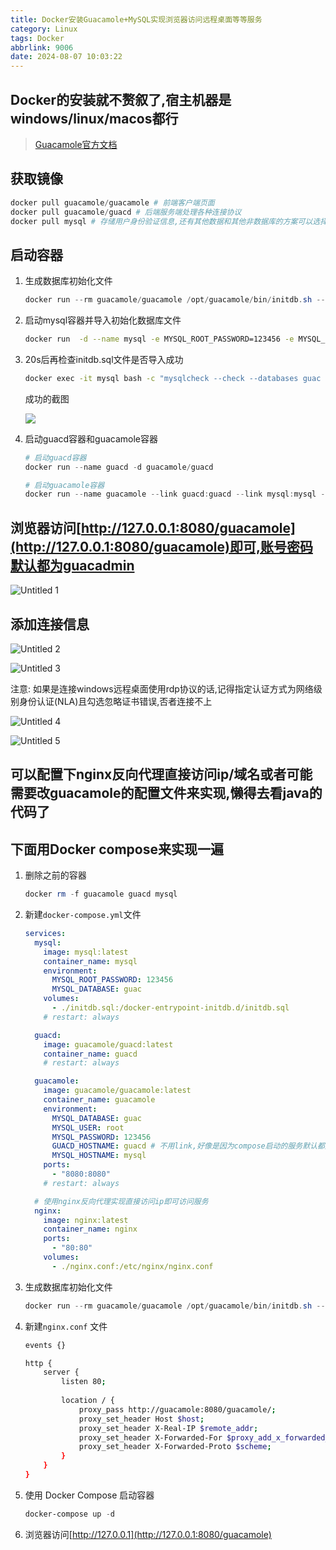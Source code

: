 ```yaml
---
title: Docker安装Guacamole+MySQL实现浏览器访问远程桌面等等服务
category: Linux
tags: Docker
abbrlink: 9006
date: 2024-08-07 10:03:22
---
```


## Docker的安装就不赘叙了,宿主机器是windows/linux/macos都行

> [Guacamole官方文档](https://guacamole.incubator.apache.org/doc/gug/guacamole-docker.html)
 

## 获取镜像

```powershell
docker pull guacamole/guacamole # 前端客户端页面
docker pull guacamole/guacd # 后端服务端处理各种连接协议
docker pull mysql # 存储用户身份验证信息,还有其他数据和其他非数据库的方案可以选择
```

## 启动容器

1. 生成数据库初始化文件
    
    ```powershell
    docker run --rm guacamole/guacamole /opt/guacamole/bin/initdb.sh --mysql > initdb.sql
    ```
    
2. 启动mysql容器并导入初始化数据库文件
    
    ```bash
    docker run  -d --name mysql -e MYSQL_ROOT_PASSWORD=123456 -e MYSQL_DATABASE=guac -v ./initdb.sql:/docker-entrypoint-initdb.d/initdb.sql mysql
    ```
    
3. 20s后再检查initdb.sql文件是否导入成功
    
    ```bash
    docker exec -it mysql bash -c "mysqlcheck --check --databases guac -uroot -p123456"
    ```
    
    成功的截图
    
   ![](https://cdn.jsdelivr.net/gh/kenis1108/imgbed@main/Docker安装Guacamole+MySQL实现浏览器访问远程桌面等等服务-2024-09-05-15-08-49Untitled.png) 
    
4. 启动guacd容器和guacamole容器
    
    ```powershell
    # 启动guacd容器
    docker run --name guacd -d guacamole/guacd
    
    # 启动guacamole容器
    docker run --name guacamole --link guacd:guacd --link mysql:mysql -e MYSQL_DATABASE=guac -e MYSQL_USER=root -e MYSQL_PASSWORD=123456 -d -p 8080:8080 guacamole/guacamole
    
    ```
    

## 浏览器访问[http://127.0.0.1:8080/guacamole](http://127.0.0.1:8080/guacamole)即可,账号密码默认都为guacadmin

![Untitled 1](https://cdn.jsdelivr.net/gh/kenis1108/imgbed@main/Docker安装Guacamole%2BMySQL实现浏览器访问远程桌面等等服务-2024-09-05-15-00-14Untitled%201.png)

## 添加连接信息

![Untitled 2](https://cdn.jsdelivr.net/gh/kenis1108/imgbed@main/Docker安装Guacamole+MySQL实现浏览器访问远程桌面等等服务-2024-09-05-15-02-18Untitled%202.png)

![Untitled 3](https://cdn.jsdelivr.net/gh/kenis1108/imgbed@main/Docker安装Guacamole+MySQL实现浏览器访问远程桌面等等服务-2024-09-05-15-03-08Untitled%203.png)

注意: 如果是连接windows远程桌面使用rdp协议的话,记得指定认证方式为网络级别身份认证(NLA)且勾选忽略证书错误,否者连接不上

![Untitled 4](https://cdn.jsdelivr.net/gh/kenis1108/imgbed@main/Docker安装Guacamole+MySQL实现浏览器访问远程桌面等等服务-2024-09-05-15-03-43Untitled%204.png)

![Untitled 5](https://cdn.jsdelivr.net/gh/kenis1108/imgbed@main/Docker安装Guacamole+MySQL实现浏览器访问远程桌面等等服务-2024-09-05-15-03-43Untitled%205.png)


## 可以配置下nginx反向代理直接访问ip/域名或者可能需要改guacamole的配置文件来实现,懒得去看java的代码了

## 下面用Docker compose来实现一遍

1. 删除之前的容器
    
    ```powershell
    docker rm -f guacamole guacd mysql
    ```
    
2. 新建`docker-compose.yml`文件
    
    ```yaml
    services:
      mysql:
        image: mysql:latest
        container_name: mysql
        environment:
          MYSQL_ROOT_PASSWORD: 123456
          MYSQL_DATABASE: guac
        volumes:
          - ./initdb.sql:/docker-entrypoint-initdb.d/initdb.sql
        # restart: always
    
      guacd:
        image: guacamole/guacd:latest
        container_name: guacd
        # restart: always
    
      guacamole:
        image: guacamole/guacamole:latest
        container_name: guacamole
        environment:
          MYSQL_DATABASE: guac
          MYSQL_USER: root
          MYSQL_PASSWORD: 123456
          GUACD_HOSTNAME: guacd # 不用link,好像是因为compose启动的服务默认都是可以互相访问的,但是需要指定这两个HOSTNAME的环境变量,试了不用compose不指定link使用这两环境变量却没用
          MYSQL_HOSTNAME: mysql
        ports:
          - "8080:8080"
        # restart: always
    
      # 使用nginx反向代理实现直接访问ip即可访问服务
      nginx:
        image: nginx:latest
        container_name: nginx
        ports:
          - "80:80"
        volumes:
          - ./nginx.conf:/etc/nginx/nginx.conf
    ```
    
3. 生成数据库初始化文件
    
    ```powershell
    docker run --rm guacamole/guacamole /opt/guacamole/bin/initdb.sh --mysql > initdb.sql
    ```
    
4. 新建`nginx.conf` 文件
    
    ```bash
    events {}
    
    http {
        server {
            listen 80;
            
            location / {
                proxy_pass http://guacamole:8080/guacamole/;
                proxy_set_header Host $host;
                proxy_set_header X-Real-IP $remote_addr;
                proxy_set_header X-Forwarded-For $proxy_add_x_forwarded_for;
                proxy_set_header X-Forwarded-Proto $scheme;
            }
        }
    }
    
    ```
    
5. 使用 Docker Compose 启动容器
    
    ```powershell
    docker-compose up -d
    ```
    
6. 浏览器访问[http://127.0.0.1](http://127.0.0.1:8080/guacamole)